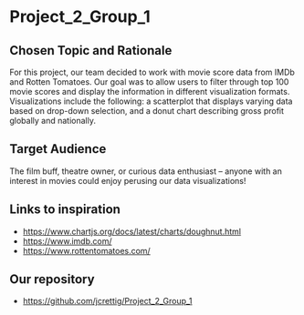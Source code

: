 # Project_2_Group_1

## Chosen Topic and Rationale
For this project, our team decided to work with movie score data from IMDb and Rotten Tomatoes. Our goal was to allow users to filter through top 100 movie scores and display the information in different visualization formats. Visualizations include the following: a scatterplot that displays varying data based on drop-down selection, and a donut chart describing gross profit globally and nationally.

## Target Audience
The film buff, theatre owner, or curious data enthusiast – anyone with an interest in movies could enjoy perusing our data visualizations!

## Links to inspiration
- https://www.chartjs.org/docs/latest/charts/doughnut.html
- https://www.imdb.com/
- https://www.rottentomatoes.com/

## Our repository 
- https://github.com/jcrettig/Project_2_Group_1
